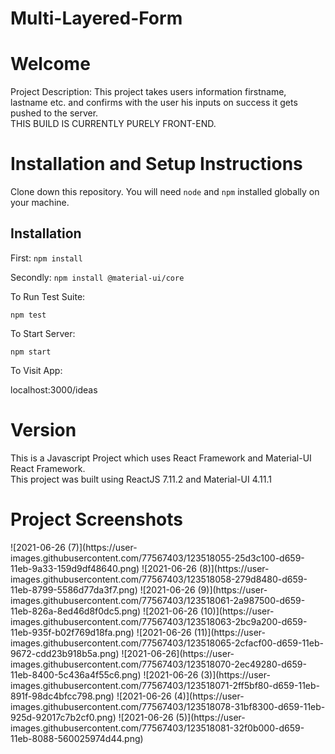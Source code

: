 # Multi-Layered-Form

<h1>Welcome</h1
This is a Practice Project to show basic understanding of ReactJS and Implementation of Material-UI.

Project Description: 
This project takes users information firstname, lastname etc. and confirms with the user his inputs on success it gets pushed to the server. 
<br>
THIS BUILD IS CURRENTLY PURELY FRONT-END.

<h1>Installation and Setup Instructions</h1>
Clone down this repository. You will need <code>node</code> and <code>npm</code> installed globally on your machine.

<h2>Installation</h2>

First:
<code>npm install</code>

Secondly:
<code>npm install @material-ui/core</code>

To Run Test Suite:

<code>npm test</code>

To Start Server:

<code>npm start</code>

To Visit App:

localhost:3000/ideas

<h1>Version</h1>
This is a Javascript Project which uses React Framework and Material-UI React Framework. <br>
This project was built using ReactJS 7.11.2 and Material-UI 4.11.1


<h1>Project Screenshots</h1>
![2021-06-26 (7)](https://user-images.githubusercontent.com/77567403/123518055-25d3c100-d659-11eb-9a33-159d9df48640.png)
![2021-06-26 (8)](https://user-images.githubusercontent.com/77567403/123518058-279d8480-d659-11eb-8799-5586d77da3f7.png)
![2021-06-26 (9)](https://user-images.githubusercontent.com/77567403/123518061-2a987500-d659-11eb-826a-8ed46d8f0dc5.png)
![2021-06-26 (10)](https://user-images.githubusercontent.com/77567403/123518063-2bc9a200-d659-11eb-935f-b02f769d18fa.png)
![2021-06-26 (11)](https://user-images.githubusercontent.com/77567403/123518065-2cfacf00-d659-11eb-9672-cdd23b918b5a.png)
![2021-06-26](https://user-images.githubusercontent.com/77567403/123518070-2ec49280-d659-11eb-8400-5c436a4f55c6.png)
![2021-06-26 (3)](https://user-images.githubusercontent.com/77567403/123518071-2ff5bf80-d659-11eb-891f-98dc4bfcc798.png)
![2021-06-26 (4)](https://user-images.githubusercontent.com/77567403/123518078-31bf8300-d659-11eb-925d-92017c7b2cf0.png)
![2021-06-26 (5)](https://user-images.githubusercontent.com/77567403/123518081-32f0b000-d659-11eb-8088-560025974d44.png)

